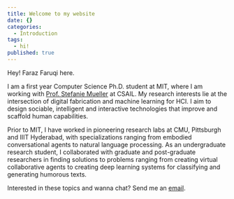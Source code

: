 ```yaml
---
title: Welcome to my website
date: {}
categories:
  - Introduction
tags:
  - hi!
published: true
---
```

Hey! Faraz Faruqi here. 

I am a first year Computer Science Ph.D. student at MIT, where I am working with [Prof. Stefanie Mueller](https://hcie.csail.mit.edu/) at CSAIL. My research interests lie at the intersection of digital fabrication and machine learning for HCI. I aim to design sociable, intelligent and interactive technologies that improve and scaffold human capabilities.

Prior to MIT, I have worked in pioneering research labs at CMU, Pittsburgh and IIIT Hyderabad, with specializations ranging from embodied conversational agents to natural language processing. As an undergraduate research student, I collaborated with graduate and post-graduate researchers in finding solutions to problems ranging from creating virtual collaborative agents to creating deep learning systems for classifying and generating humorous texts. 

Interested in these topics and wanna chat? Send me an [email](mailto:ffaruqi@mit.edu).
